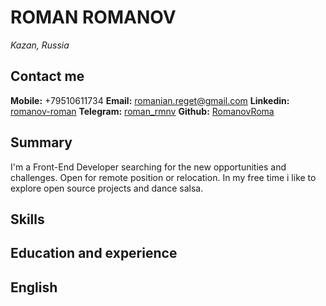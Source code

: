 # ROMAN ROMANOV #
*Kazan, Russia*

## Contact me ##
**Mobile:** +79510611734
**Email:** romanian.reget@gmail.com
**Linkedin:** [romanov-roman](https://www.linkedin.com/in/romanov-roman/ "write me")
**Telegram:** [roman_rmnv](https://t.me/roman_rmnv "write me")
**Github:** [RomanovRoma](https://github.com/RomanovRoma "my github") 

## Summary ##
I'm a Front-End Developer searching for the new opportunities and challenges.
Open for remote position or relocation.
In my free time i like to explore open source projects and dance salsa.

## Skills ##

## Education and experience ##

## English ##